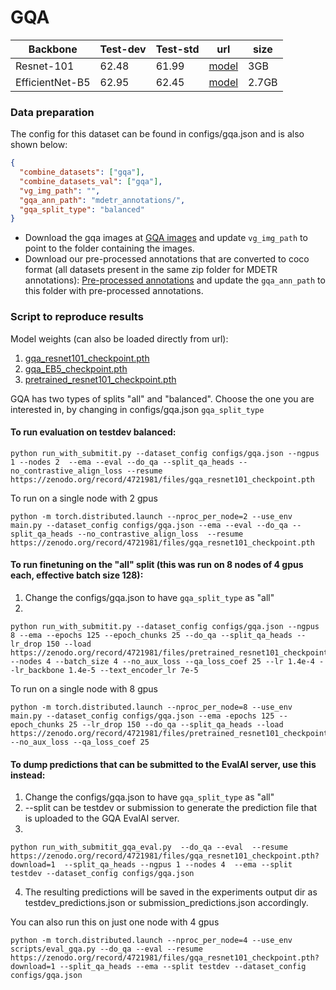 # GQA

| Backbone | Test-dev | Test-std  |  url | size |
|----------|---------|---------|-----------|----------|
| Resnet-101| 62.48 | 61.99 | [model](https://zenodo.org/record/4721981/files/gqa_resnet101_checkpoint.pth?download=1)    | 3GB  | 
| EfficientNet-B5| 62.95 | 62.45 | [model](https://zenodo.org/record/4721981/files/gqa_EB5_checkpoint.pth?download=1)   | 2.7GB | 

### Data preparation
The config for this dataset can be found in configs/gqa.json and is also shown below:

```json
{
  "combine_datasets": ["gqa"],
  "combine_datasets_val": ["gqa"],
  "vg_img_path": "",
  "gqa_ann_path": "mdetr_annotations/",
  "gqa_split_type": "balanced"
}
```

* Download the gqa images at [GQA images](https://nlp.stanford.edu/data/gqa/images.zip) and update `vg_img_path` to point to the folder containing the images.
* Download our pre-processed annotations that are converted to coco format (all datasets present in the same zip folder for MDETR annotations): [Pre-processed annotations](https://zenodo.org/record/4729015/files/mdetr_annotations.tar.gz?download=1) and update the `gqa_ann_path` to this folder with pre-processed annotations.

### Script to reproduce results

Model weights (can also be loaded directly from url): 

1. [gqa_resnet101_checkpoint.pth](https://zenodo.org/record/4721981/files/gqa_resnet101_checkpoint.pth?download=1)
2. [gqa_EB5_checkpoint.pth](https://zenodo.org/record/4721981/files/gqa_EB5_checkpoint.pth?download=1)
3. [pretrained_resnet101_checkpoint.pth](https://zenodo.org/record/4721981/files/pretrained_resnet101_checkpoint.pth?download=1)

GQA has two types of splits "all" and "balanced". Choose the one you are interested in, by changing in configs/gqa.json `gqa_split_type`

#### To run evaluation on testdev balanced:

```
python run_with_submitit.py --dataset_config configs/gqa.json --ngpus 1 --nodes 2  --ema --eval --do_qa --split_qa_heads --no_contrastive_align_loss --resume https://zenodo.org/record/4721981/files/gqa_resnet101_checkpoint.pth
```

To run on a single node with 2 gpus

```
python -m torch.distributed.launch --nproc_per_node=2 --use_env main.py --dataset_config configs/gqa.json --ema --eval --do_qa --split_qa_heads --no_contrastive_align_loss  --resume https://zenodo.org/record/4721981/files/gqa_resnet101_checkpoint.pth
```


#### To run finetuning on the "all" split (this was run on 8 nodes of 4 gpus each, effective batch size 128): 

1. Change the configs/gqa.json to have `gqa_split_type` as "all"
2. 
```
python run_with_submitit.py --dataset_config configs/gqa.json --ngpus 8 --ema --epochs 125 --epoch_chunks 25 --do_qa --split_qa_heads --lr_drop 150 --load https://zenodo.org/record/4721981/files/pretrained_resnet101_checkpoint.pth --nodes 4 --batch_size 4 --no_aux_loss --qa_loss_coef 25 --lr 1.4e-4 --lr_backbone 1.4e-5 --text_encoder_lr 7e-5
```

To run on a single node with 8 gpus

```
python -m torch.distributed.launch --nproc_per_node=8 --use_env main.py --dataset_config configs/gqa.json --ema -epochs 125 --epoch_chunks 25 --lr_drop 150 --do_qa --split_qa_heads --load https://zenodo.org/record/4721981/files/pretrained_resnet101_checkpoint.pth --no_aux_loss --qa_loss_coef 25
```

#### To dump predictions that can be submitted to the EvalAI server, use this instead:


1. Change the configs/gqa.json to have `gqa_split_type` as "all"
2. --split can be testdev or submission to generate the prediction file that is uploaded to the GQA EvalAI server.
3. 
```
python run_with_submitit_gqa_eval.py  --do_qa --eval  --resume https://zenodo.org/record/4721981/files/gqa_resnet101_checkpoint.pth?download=1  --split_qa_heads --ngpus 1 --nodes 4  --ema --split testdev --dataset_config configs/gqa.json
```
4. The resulting predictions will be saved in the experiments output dir as testdev_predictions.json or submission_predictions.json accordingly.


You can also run this on just one node with 4 gpus

```
python -m torch.distributed.launch --nproc_per_node=4 --use_env scripts/eval_gqa.py --do_qa --eval --resume https://zenodo.org/record/4721981/files/gqa_resnet101_checkpoint.pth?download=1 --split_qa_heads --ema --split testdev --dataset_config configs/gqa.json
```
